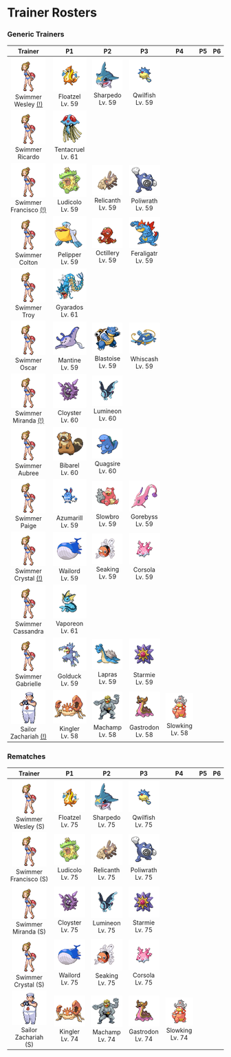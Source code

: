 # Trainer Rosters

### Generic Trainers

| Trainer | P1 | P2 | P3 | P4 | P5 | P6 |
|:-------:|:--:|:--:|:--:|:--:|:--:|:--:|
| ![Swimmer Wesley [(!)](#rematches)](../../assets/trainers/swimmer.png "Swimmer Wesley [(!)](#rematches)")<br>Swimmer Wesley [(!)](#rematches) | ![Floatzel](../../assets/sprites/floatzel/front.gif "Floatzel")<br>Floatzel<br>Lv. 59 | ![Sharpedo](../../assets/sprites/sharpedo/front.gif "Sharpedo")<br>Sharpedo<br>Lv. 59 | ![Qwilfish](../../assets/sprites/qwilfish/front.gif "Qwilfish")<br>Qwilfish<br>Lv. 59 |
| ![Swimmer Ricardo](../../assets/trainers/swimmer.png "Swimmer Ricardo")<br>Swimmer Ricardo | ![Tentacruel](../../assets/sprites/tentacruel/front.gif "Tentacruel")<br>Tentacruel<br>Lv. 61 |
| ![Swimmer Francisco [(!)](#rematches)](../../assets/trainers/swimmer.png "Swimmer Francisco [(!)](#rematches)")<br>Swimmer Francisco [(!)](#rematches) | ![Ludicolo](../../assets/sprites/ludicolo/front.gif "Ludicolo")<br>Ludicolo<br>Lv. 59 | ![Relicanth](../../assets/sprites/relicanth/front.gif "Relicanth")<br>Relicanth<br>Lv. 59 | ![Poliwrath](../../assets/sprites/poliwrath/front.gif "Poliwrath")<br>Poliwrath<br>Lv. 59 |
| ![Swimmer Colton](../../assets/trainers/swimmer.png "Swimmer Colton")<br>Swimmer Colton | ![Pelipper](../../assets/sprites/pelipper/front.gif "Pelipper")<br>Pelipper<br>Lv. 59 | ![Octillery](../../assets/sprites/octillery/front.gif "Octillery")<br>Octillery<br>Lv. 59 | ![Feraligatr](../../assets/sprites/feraligatr/front.gif "Feraligatr")<br>Feraligatr<br>Lv. 59 |
| ![Swimmer Troy](../../assets/trainers/swimmer.png "Swimmer Troy")<br>Swimmer Troy | ![Gyarados](../../assets/sprites/gyarados/front.gif "Gyarados")<br>Gyarados<br>Lv. 61 |
| ![Swimmer Oscar](../../assets/trainers/swimmer.png "Swimmer Oscar")<br>Swimmer Oscar | ![Mantine](../../assets/sprites/mantine/front.gif "Mantine")<br>Mantine<br>Lv. 59 | ![Blastoise](../../assets/sprites/blastoise/front.gif "Blastoise")<br>Blastoise<br>Lv. 59 | ![Whiscash](../../assets/sprites/whiscash/front.gif "Whiscash")<br>Whiscash<br>Lv. 59 |
| ![Swimmer Miranda [(!)](#rematches)](../../assets/trainers/swimmer.png "Swimmer Miranda [(!)](#rematches)")<br>Swimmer Miranda [(!)](#rematches) | ![Cloyster](../../assets/sprites/cloyster/front.gif "Cloyster")<br>Cloyster<br>Lv. 60 | ![Lumineon](../../assets/sprites/lumineon/front.gif "Lumineon")<br>Lumineon<br>Lv. 60 |
| ![Swimmer Aubree](../../assets/trainers/swimmer.png "Swimmer Aubree")<br>Swimmer Aubree | ![Bibarel](../../assets/sprites/bibarel/front.gif "Bibarel")<br>Bibarel<br>Lv. 60 | ![Quagsire](../../assets/sprites/quagsire/front.gif "Quagsire")<br>Quagsire<br>Lv. 60 |
| ![Swimmer Paige](../../assets/trainers/swimmer.png "Swimmer Paige")<br>Swimmer Paige | ![Azumarill](../../assets/sprites/azumarill/front.gif "Azumarill")<br>Azumarill<br>Lv. 59 | ![Slowbro](../../assets/sprites/slowbro/front.gif "Slowbro")<br>Slowbro<br>Lv. 59 | ![Gorebyss](../../assets/sprites/gorebyss/front.gif "Gorebyss")<br>Gorebyss<br>Lv. 59 |
| ![Swimmer Crystal [(!)](#rematches)](../../assets/trainers/swimmer.png "Swimmer Crystal [(!)](#rematches)")<br>Swimmer Crystal [(!)](#rematches) | ![Wailord](../../assets/sprites/wailord/front.gif "Wailord")<br>Wailord<br>Lv. 59 | ![Seaking](../../assets/sprites/seaking/front.gif "Seaking")<br>Seaking<br>Lv. 59 | ![Corsola](../../assets/sprites/corsola/front.gif "Corsola")<br>Corsola<br>Lv. 59 |
| ![Swimmer Cassandra](../../assets/trainers/swimmer.png "Swimmer Cassandra")<br>Swimmer Cassandra | ![Vaporeon](../../assets/sprites/vaporeon/front.gif "Vaporeon")<br>Vaporeon<br>Lv. 61 |
| ![Swimmer Gabrielle](../../assets/trainers/swimmer.png "Swimmer Gabrielle")<br>Swimmer Gabrielle | ![Golduck](../../assets/sprites/golduck/front.gif "Golduck")<br>Golduck<br>Lv. 59 | ![Lapras](../../assets/sprites/lapras/front.gif "Lapras")<br>Lapras<br>Lv. 59 | ![Starmie](../../assets/sprites/starmie/front.gif "Starmie")<br>Starmie<br>Lv. 59 |
| ![Sailor Zachariah [(!)](#rematches)](../../assets/trainers/sailor.png "Sailor Zachariah [(!)](#rematches)")<br>Sailor Zachariah [(!)](#rematches) | ![Kingler](../../assets/sprites/kingler/front.gif "Kingler")<br>Kingler<br>Lv. 58 | ![Machamp](../../assets/sprites/machamp/front.gif "Machamp")<br>Machamp<br>Lv. 58 | ![Gastrodon](../../assets/sprites/gastrodon/front.gif "Gastrodon")<br>Gastrodon<br>Lv. 58 | ![Slowking](../../assets/sprites/slowking/front.gif "Slowking")<br>Slowking<br>Lv. 58 |


### Rematches

| Trainer | P1 | P2 | P3 | P4 | P5 | P6 |
|:-------:|:--:|:--:|:--:|:--:|:--:|:--:|
| ![Swimmer Wesley (S)](../../assets/trainers/swimmer.png "Swimmer Wesley (S)")<br>Swimmer Wesley (S) | ![Floatzel](../../assets/sprites/floatzel/front.gif "Floatzel")<br>Floatzel<br>Lv. 75 | ![Sharpedo](../../assets/sprites/sharpedo/front.gif "Sharpedo")<br>Sharpedo<br>Lv. 75 | ![Qwilfish](../../assets/sprites/qwilfish/front.gif "Qwilfish")<br>Qwilfish<br>Lv. 75 |
| ![Swimmer Francisco (S)](../../assets/trainers/swimmer.png "Swimmer Francisco (S)")<br>Swimmer Francisco (S) | ![Ludicolo](../../assets/sprites/ludicolo/front.gif "Ludicolo")<br>Ludicolo<br>Lv. 75 | ![Relicanth](../../assets/sprites/relicanth/front.gif "Relicanth")<br>Relicanth<br>Lv. 75 | ![Poliwrath](../../assets/sprites/poliwrath/front.gif "Poliwrath")<br>Poliwrath<br>Lv. 75 |
| ![Swimmer Miranda (S)](../../assets/trainers/swimmer.png "Swimmer Miranda (S)")<br>Swimmer Miranda (S) | ![Cloyster](../../assets/sprites/cloyster/front.gif "Cloyster")<br>Cloyster<br>Lv. 75 | ![Lumineon](../../assets/sprites/lumineon/front.gif "Lumineon")<br>Lumineon<br>Lv. 75 | ![Starmie](../../assets/sprites/starmie/front.gif "Starmie")<br>Starmie<br>Lv. 75 |
| ![Swimmer Crystal (S)](../../assets/trainers/swimmer.png "Swimmer Crystal (S)")<br>Swimmer Crystal (S) | ![Wailord](../../assets/sprites/wailord/front.gif "Wailord")<br>Wailord<br>Lv. 75 | ![Seaking](../../assets/sprites/seaking/front.gif "Seaking")<br>Seaking<br>Lv. 75 | ![Corsola](../../assets/sprites/corsola/front.gif "Corsola")<br>Corsola<br>Lv. 75 |
| ![Sailor Zachariah (S)](../../assets/trainers/sailor.png "Sailor Zachariah (S)")<br>Sailor Zachariah (S) | ![Kingler](../../assets/sprites/kingler/front.gif "Kingler")<br>Kingler<br>Lv. 74 | ![Machamp](../../assets/sprites/machamp/front.gif "Machamp")<br>Machamp<br>Lv. 74 | ![Gastrodon](../../assets/sprites/gastrodon/front.gif "Gastrodon")<br>Gastrodon<br>Lv. 74 | ![Slowking](../../assets/sprites/slowking/front.gif "Slowking")<br>Slowking<br>Lv. 74 |

